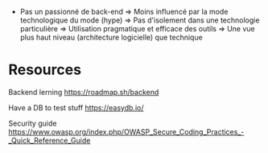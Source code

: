 - Pas un passionné de back-end
    => Moins influencé par la mode technologique du mode (hype)
    => Pas d'isolement dans une technologie particulière
    => Utilisation pragmatique et efficace des outils
    => Une vue plus haut niveau (architecture logicielle) que technique
    
# Resources

Backend lerning
https://roadmap.sh/backend

Have a DB to test stuff
https://easydb.io/

Security guide
https://www.owasp.org/index.php/OWASP_Secure_Coding_Practices_-_Quick_Reference_Guide